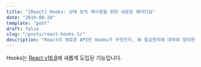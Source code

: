 ```yaml
---
title: "[React] Hooks: 상태 로직 재사용을 위한 새로운 패러다임"
date: "2019-08-28"
template: "post"
draft: false
slug: "/posts/react-hooks-1/"
description: "React의 새로운 API인 Hooks가 무엇인지, 왜 필요한지에 대하여 정리한 글입니다."
---
```


Hooks는 [React v16.8](https://www.youtube.com/watch?v=dpw9EHDh2bM)에 새롭게 도입된 기능입니다. 